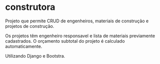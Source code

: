 # construtora
Projeto que permite CRUD de engenheiros, materiais de construção e projetos de construção.

Os projetos têm engenheiro responsavel e lista de materiais previamente cadastrados. 
O orçamento subtotal do projeto é calculado automaticamente.

Utilizando Django e Bootstra.


